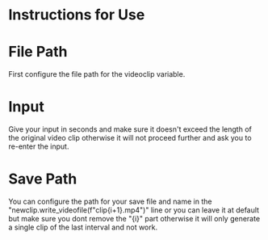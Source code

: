 # Instructions for Use

# File Path

First configure the file path for the videoclip variable.

# Input

Give your input in seconds and make sure it doesn't exceed the length of the original video clip otherwise it will not proceed further and ask you to re-enter the input.

# Save Path

You can configure the path for your save file and name in the "newclip.write_videofile(f"clip{i+1}.mp4")" line or you can leave it at default but make sure you dont remove the "{i}" part otherwise it will only generate a single clip of the last interval and not work.